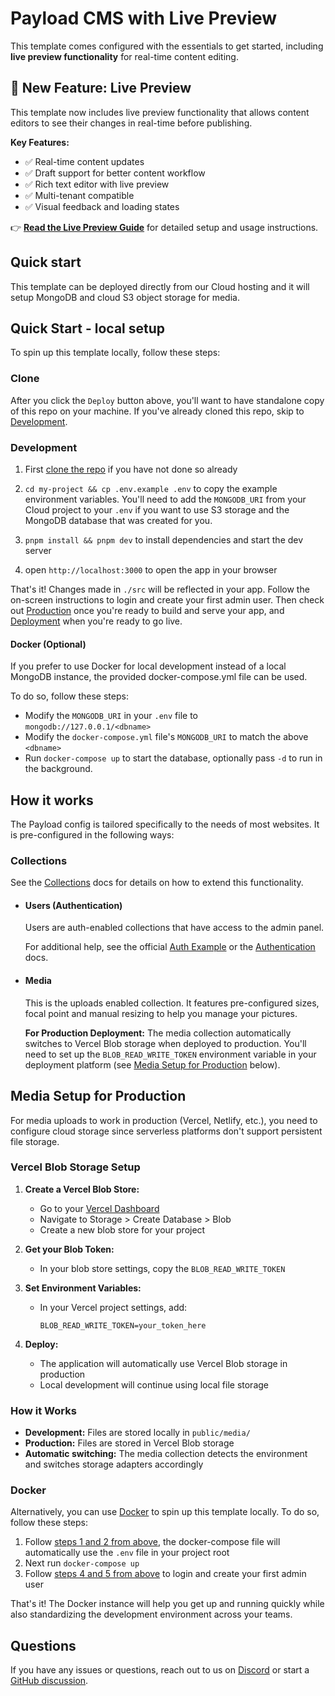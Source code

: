 # Payload CMS with Live Preview

This template comes configured with the essentials to get started, including **live preview functionality** for real-time content editing.

## 🚀 New Feature: Live Preview

This template now includes live preview functionality that allows content editors to see their changes in real-time before publishing.

**Key Features:**

- ✅ Real-time content updates
- ✅ Draft support for better content workflow
- ✅ Rich text editor with live preview
- ✅ Multi-tenant compatible
- ✅ Visual feedback and loading states

👉 **[Read the Live Preview Guide](./LIVE_PREVIEW_GUIDE.md)** for detailed setup and usage instructions.

## Quick start

This template can be deployed directly from our Cloud hosting and it will setup MongoDB and cloud S3 object storage for media.

## Quick Start - local setup

To spin up this template locally, follow these steps:

### Clone

After you click the `Deploy` button above, you'll want to have standalone copy of this repo on your machine. If you've already cloned this repo, skip to [Development](#development).

### Development

1. First [clone the repo](#clone) if you have not done so already
2. `cd my-project && cp .env.example .env` to copy the example environment variables. You'll need to add the `MONGODB_URI` from your Cloud project to your `.env` if you want to use S3 storage and the MongoDB database that was created for you.

3. `pnpm install && pnpm dev` to install dependencies and start the dev server
4. open `http://localhost:3000` to open the app in your browser

That's it! Changes made in `./src` will be reflected in your app. Follow the on-screen instructions to login and create your first admin user. Then check out [Production](#production) once you're ready to build and serve your app, and [Deployment](#deployment) when you're ready to go live.

#### Docker (Optional)

If you prefer to use Docker for local development instead of a local MongoDB instance, the provided docker-compose.yml file can be used.

To do so, follow these steps:

- Modify the `MONGODB_URI` in your `.env` file to `mongodb://127.0.0.1/<dbname>`
- Modify the `docker-compose.yml` file's `MONGODB_URI` to match the above `<dbname>`
- Run `docker-compose up` to start the database, optionally pass `-d` to run in the background.

## How it works

The Payload config is tailored specifically to the needs of most websites. It is pre-configured in the following ways:

### Collections

See the [Collections](https://payloadcms.com/docs/configuration/collections) docs for details on how to extend this functionality.

- #### Users (Authentication)

  Users are auth-enabled collections that have access to the admin panel.

  For additional help, see the official [Auth Example](https://github.com/payloadcms/payload/tree/main/examples/auth) or the [Authentication](https://payloadcms.com/docs/authentication/overview#authentication-overview) docs.

- #### Media

  This is the uploads enabled collection. It features pre-configured sizes, focal point and manual resizing to help you manage your pictures.

  **For Production Deployment:** The media collection automatically switches to Vercel Blob storage when deployed to production. You'll need to set up the `BLOB_READ_WRITE_TOKEN` environment variable in your deployment platform (see [Media Setup for Production](#media-setup-for-production) below).

## Media Setup for Production

For media uploads to work in production (Vercel, Netlify, etc.), you need to configure cloud storage since serverless platforms don't support persistent file storage.

### Vercel Blob Storage Setup

1. **Create a Vercel Blob Store:**
   - Go to your [Vercel Dashboard](https://vercel.com/dashboard)
   - Navigate to Storage > Create Database > Blob
   - Create a new blob store for your project

2. **Get your Blob Token:**
   - In your blob store settings, copy the `BLOB_READ_WRITE_TOKEN`

3. **Set Environment Variables:**
   - In your Vercel project settings, add:
     ```
     BLOB_READ_WRITE_TOKEN=your_token_here
     ```

4. **Deploy:**
   - The application will automatically use Vercel Blob storage in production
   - Local development will continue using local file storage

### How it Works

- **Development:** Files are stored locally in `public/media/`
- **Production:** Files are stored in Vercel Blob storage
- **Automatic switching:** The media collection detects the environment and switches storage adapters accordingly

### Docker

Alternatively, you can use [Docker](https://www.docker.com) to spin up this template locally. To do so, follow these steps:

1. Follow [steps 1 and 2 from above](#development), the docker-compose file will automatically use the `.env` file in your project root
1. Next run `docker-compose up`
1. Follow [steps 4 and 5 from above](#development) to login and create your first admin user

That's it! The Docker instance will help you get up and running quickly while also standardizing the development environment across your teams.

## Questions

If you have any issues or questions, reach out to us on [Discord](https://discord.com/invite/payload) or start a [GitHub discussion](https://github.com/payloadcms/payload/discussions).
